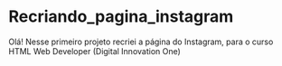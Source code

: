 # Recriando_pagina_instagram
Olá! Nesse primeiro projeto recriei a página do Instagram, para o curso HTML Web Developer (Digital Innovation One)
